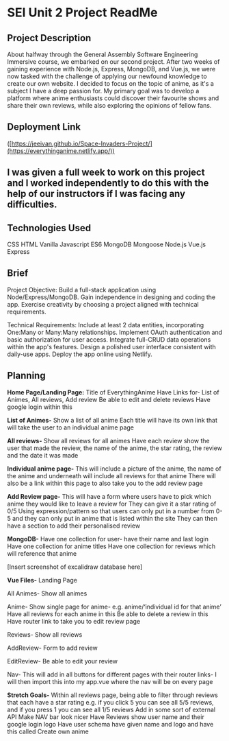 # SEI Unit 2 Project ReadMe

## Project Description

About halfway through the General Assembly Software Engineering Immersive course, we embarked on our second project. After two weeks of gaining experience with Node.js, Express, MongoDB, and Vue.js, we were now tasked with the challenge of applying our newfound knowledge to create our own website. I decided to focus on the topic of anime, as it's a subject I have a deep passion for. My primary goal was to develop a platform where anime enthusiasts could discover their favourite shows and share their own reviews, while also exploring the opinions of fellow fans.

## Deployment Link

([https://jeeivan.github.io/Space-Invaders-Project/](https://everythinganime.netlify.app/))

## I was given a full week to work on this project and I worked independently to do this with the help of our instructors if I was facing any difficulties. 

## Technologies Used

CSS
HTML
Vanilla Javascript ES6
MongoDB
Mongoose
Node.js
Vue.js
Express


## Brief

Project Objective:
Build a full-stack application using Node/Express/MongoDB.
Gain independence in designing and coding the app.
Exercise creativity by choosing a project aligned with technical requirements.

Technical Requirements:
Include at least 2 data entities, incorporating One:Many or Many:Many relationships.
Implement OAuth authentication and basic authorization for user access.
Integrate full-CRUD data operations within the app's features.
Design a polished user interface consistent with daily-use apps.
Deploy the app online using Netlify.


## Planning

**Home Page/Landing Page:**
Title of EverythingAnime
Have Links for- List of Animes, All reviews, Add review
Be able to edit and delete reviews 
Have google login within this


**List of Animes-** 
Show a list of all anime
Each title will have its own link that will take the user to an individual anime page

**All reviews-**
Show all reviews for all animes
Have each review show the user that made the review, the name of the anime, the star rating, the review and the date it was made

**Individual anime page-**
This will include a picture of the anime, the name of the anime and underneath will include all reviews for that anime
There will also be a link within this page to also take you to the add review page

**Add Review page-**
This will have a form where users have to pick which anime they would like to leave a review for
They can give it a star rating of 0/5
Using expression/pattern so that users can only put in a number from 0-5 and they can only put in anime that is listed within the site
They can then have a section to add their personalised review

**MongoDB-**
Have one collection for user- have their name and last login
Have one collection for anime titles
Have one collection for reviews which will reference that anime

[Insert screenshot of excalidraw database here]

**Vue Files-**
Landing Page

All Animes- Show all animes

Anime- Show single page for anime- e.g. anime/‘individual id for that anime’
Have all reviews for each anime in this
Be able to delete a review in this
Have router link to take you to edit review page

Reviews- Show all reviews

AddReview- Form to add review

EditReview- Be able to edit your review

Nav- This will add in all buttons for different pages with their router links- I will then import this into my app.vue where the nav will be on every page

**Stretch Goals-**
Within all reviews page, being able to filter through reviews that each have a star rating e.g. if you click 5 you can see all 5/5 reviews, and if you press 1 you can see all 1/5 reviews 
Add in some sort of  external API
Make NAV bar look nicer
Have Reviews show user name and their google login logo
Have user schema have given name and logo and have this called 
Create own anime 


